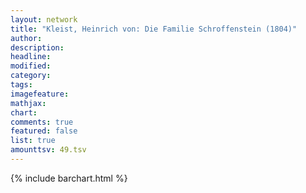 ```yaml
---
layout: network
title: "Kleist, Heinrich von: Die Familie Schroffenstein (1804)"
author:
description:
headline:
modified:
category:
tags:
imagefeature: 
mathjax: 
chart: 
comments: true
featured: false
list: true
amounttsv: 49.tsv
---
```

{% include barchart.html %}
